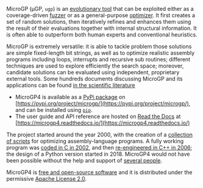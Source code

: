 MicroGP (µGP, `ugp`) is an [evolutionary tool](https://squillero.github.io/microgp4/evolution.html) that can be exploited either as a coverage-driven [fuzzer](https://en.wikipedia.org/wiki/Fuzzing) or as a general-purpose [optimizer](https://en.wikipedia.org/wiki/Engineering_optimization). It first creates a set of random solutions, then iteratively refines and enhances them using the result of their evaluations together with internal structural information. It is often able to outperform both human experts and conventional heuristics.

MicroGP is extremely versatile: it is able to tackle problem those solutions are simple fixed-length bit strings, as well as to optimize realistic assembly programs including loops, interrupts and recursive sub routines; different techniques are used to explore efficiently the search space; moreover, candidate solutions can be evaluated using independent, proprietary external tools. Some hundreds documents discussing MicroGP and its applications can be found [in the scientific literature](https://scholar.google.com/scholar?q=%28+MicroGP+OR+%C2%B5GP+OR+ugp3+OR+ugp2+%29+AND+%28+Squillero+OR+Tonda+OR+Sanchez+OR+Schillaci+%29)


* MicroGP4 is available as a [PyPi package](https://en.wikipedia.org/wiki/Python_Package_Index) on [https://pypi.org/project/microgp/](https://pypi.org/project/microgp/), and can be installed using [`pip`](https://en.wikipedia.org/wiki/Pip_%28package_manager%29).
* The user guide and API reference are hosted on [Read the Docs](https://en.wikipedia.org/wiki/Read_the_Docs) at [https://microgp4.readthedocs.io/](https://microgp4.readthedocs.io/)

The project started around the year 2000, with the creation of a [collection of scripts](https://squillero.github.io/microgp4/history.html#microgp1) for optimizing assembly-language programs. A fully working program was [coded in C in 2002](https://squillero.github.io/microgp4/history.html#microgp2), and then [re-engineered in C++ in 2006](https://squillero.github.io/microgp4/history.html#microgp3); the design of a Python version started in 2018. MicroGP4 would not have been possible without the help and support of [several people](https://squillero.github.io/microgp4/contributors.html).

MicroGP4 is [free and open-source software](https://en.wikipedia.org/wiki/Free_and_open-source_software) and it is distributed under the permissive [Apache License 2.0](https://www.tldrlegal.com/l/apache2).


